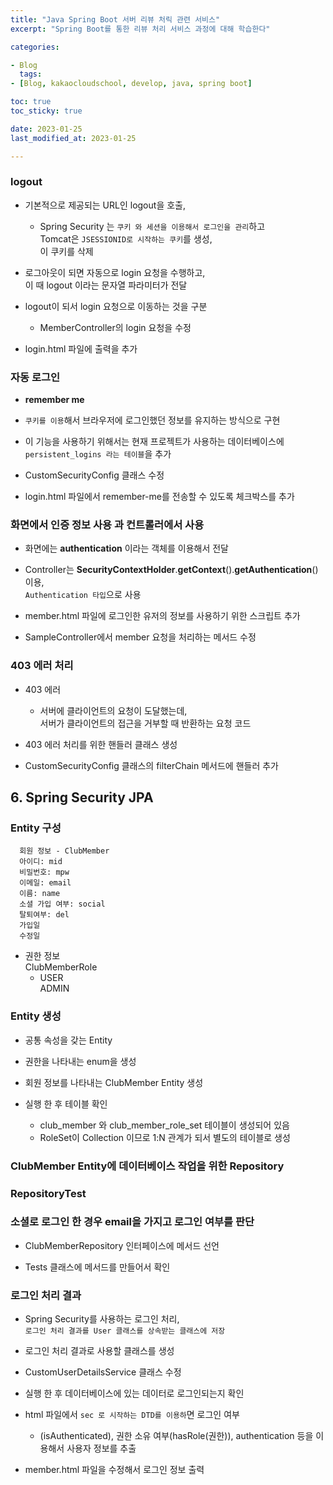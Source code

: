 ```yaml
---
title: "Java Spring Boot 서버 리뷰 처릭 관련 서비스"
excerpt: "Spring Boot를 통한 리뷰 처리 서비스 과정에 대해 학습한다"

categories:

- Blog
  tags:
- [Blog, kakaocloudschool, develop, java, spring boot]

toc: true
toc_sticky: true

date: 2023-01-25
last_modified_at: 2023-01-25

---
```

### logout
- 기본적으로 제공되는 URL인 logout을 호출,  
  - Spring Security 는 `쿠키 와 세션을 이용해서 로그인을 관리`하고  
  Tomcat은 `JSESSIONID로 시작하는 쿠키`를 생성,  
  이 쿠키를 삭제
- 로그아웃이 되면 자동으로 login 요청을 수행하고,  
이 때 logout 이라는 문자열 파라미터가 전달

- logout이 되서 login 요청으로 이동하는 것을 구분
  - MemberController의 login 요청을 수정

- login.html 파일에 출력을 추가

### 자동 로그인
- **remember me**
- `쿠키를 이용`해서 브라우저에 로그인했던 정보를 유지하는 방식으로 구현
- 이 기능을 사용하기 위해서는 현재 프로젝트가 사용하는 데이터베이스에 `persistent_logins 라는 테이블`을 추가

- CustomSecurityConfig 클래스 수정
- login.html 파일에서 remember-me를 전송할 수 있도록 체크박스를 추가

### 화면에서 인증 정보 사용 과 컨트롤러에서 사용
- 화면에는 **authentication** 이라는 객체를 이용해서 전달
- Controller는 **SecurityContextHolder**.**getContext**().**getAuthentication**() 이용,  
`Authentication 타입`으로 사용

- member.html 파일에 로그인한 유저의 정보를 사용하기 위한 스크립트 추가
- SampleController에서 member 요청을 처리하는 메서드 수정
### 403 에러 처리
- 403 에러
  - 서버에 클라이언트의 요청이 도달했는데,  
  서버가 클라이언트의 접근을 거부할 때 반환하는 요청 코드

- 403 에러 처리를 위한 핸들러 클래스 생성 

- CustomSecurityConfig 클래스의 filterChain 메서드에 핸들러 추가

## 6. Spring Security JPA
### Entity 구성
  ```
    회원 정보 - ClubMember
    아이디: mid
    비밀번호: mpw
    이메일: email
    이름: name
    소셜 가입 여부: social
    탈퇴여부: del
    가입일 
    수정일
```
- 권한 정보  
ClubMemberRole
  - USER  
  ADMIN

### Entity 생성
- 공통 속성을 갖는 Entity
- 권한을 나타내는 enum을 생성
- 회원 정보를 나타내는 ClubMember Entity 생성

- 실행 한 후 테이블 확인
  - club_member 와 club_member_role_set 테이블이 생성되어 있음
  - RoleSet이 Collection 이므로 1:N 관계가 되서 별도의 테이블로 생성

### ClubMember Entity에 데이터베이스 작업을 위한 Repository 

### RepositoryTest

### 소셜로 로그인 한 경우 email을 가지고 로그인 여부를 판단
- ClubMemberRepository 인터페이스에 메서드 선언
  
- Tests 클래스에 메서드를 만들어서 확인

### 로그인 처리 결과
- Spring Security를 사용하는 로그인 처리,  
`로그인 처리 결과를 User 클래스를 상속받는 클래스에 저장`
- 로그인 처리 결과로 사용할 클래스를 생성 

- CustomUserDetailsService 클래스 수정
- 실행 한 후 데이터베이스에 있는 데이터로 로그인되는지 확인
- html 파일에서 `sec 로 시작하는 DTD를 이용하`면 로그인 여부  
  - (isAuthenticated), 권한 소유 여부(hasRole(권한)), authentication 등을 이용해서 사용자 정보를 추출

- member.html 파일을 수정해서 로그인 정보 출력